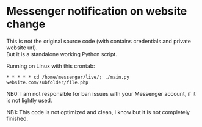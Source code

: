 # Messenger notification on website change

This is not the original source code (with contains credentials and private website url).  
But it is a standalone working Python script.

Running on Linux with this crontab:

```
* * * * * cd /home/messenger/live/; ./main.py website.com/subfolder/file.php
```

NB0: I am not responsible for ban issues with your Messenger account, if it is not lightly used.

NB1: This code is not optimized and clean, I know but it is not completely finished.
